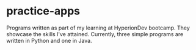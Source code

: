 # practice-apps
Programs written as part of my learning at HyperionDev bootcamp. They showcase the skills I've attained.
Currently, three simple programs are written in Python and one in Java.
